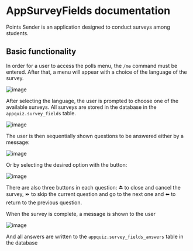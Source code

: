 # AppSurveyFields documentation

Points Sender is an application designed to conduct surveys among students.

## Basic functionality

In order for a user to access the polls menu, the `/me` command must be entered. After that, a menu will appear with a choice of the language of the survey.

![image](https://github.com/kgomenyuk/quizgameapp/assets/22096074/6634f2f6-bf75-408c-9893-9d830eac928d)

After selecting the language, the user is prompted to choose one of the available surveys. All surveys are stored in the database in the `appquiz.survey_fields` table.

![image](https://github.com/kgomenyuk/quizgameapp/assets/22096074/1a19dc97-a973-402b-a1d6-602a5434d2cd)

The user is then sequentially shown questions to be answered either by a message:

![image](https://github.com/kgomenyuk/quizgameapp/assets/22096074/c22950c4-e1a2-4d9b-bbf6-37e7829f341e)

Or by selecting the desired option with the button:

![image](https://github.com/kgomenyuk/quizgameapp/assets/22096074/d35760c9-56d5-4e7a-963b-1745ab2e9738)

There are also three buttons in each question: ⏏️ to close and cancel the survey, ⏩ to skip the current question and go to the next one and ⬅️ to return to the previous question.

When the survey is complete, a message is shown to the user

![image](https://github.com/kgomenyuk/quizgameapp/assets/22096074/353e193f-14b9-4959-b393-5aed115be300)

And all answers are written to the `appquiz.survey_fields_answers` table in the database
